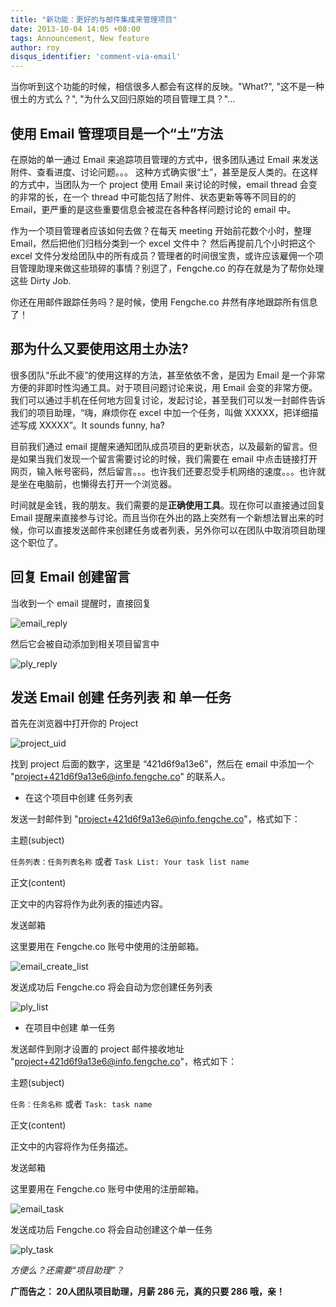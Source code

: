 ```yaml
---
title: "新功能：更好的与邮件集成来管理项目"
date: 2013-10-04 14:05 +08:00
tags: Announcement, New feature
author: roy
disqus_identifier: 'comment-via-email'
---
```


当你听到这个功能的时候，相信很多人都会有这样的反映。"What?", "这不是一种很土的方式么？", "为什么又回归原始的项目管理工具？"...

## 使用 Email 管理项目是一个“土”方法

在原始的单一通过 Email 来追踪项目管理的方式中，很多团队通过 Email 来发送附件、查看进度、讨论问题。。。 这种方式确实很“土”，甚至是反人类的。在这样的方式中，当团队为一个 project 使用 Email 来讨论的时候，email thread 会变的非常的长，在一个 thread 中可能包括了附件、状态更新等等不同目的的 Email，更严重的是这些重要信息会被混在各种各样问题讨论的 email 中。

作为一个项目管理者应该如何去做？在每天 meeting 开始前花数个小时，整理 Email，然后把他们归档分类到一个 excel 文件中？ 然后再提前几个小时把这个 excel 文件分发给团队中的所有成员？管理者的时间很宝贵，或许应该雇佣一个项目管理助理来做这些琐碎的事情？别逗了，Fengche.co 的存在就是为了帮你处理这些 Dirty Job.

你还在用邮件跟踪任务吗？是时候，使用 Fengche.co 井然有序地跟踪所有信息了！

## 那为什么又要使用这用土办法?

很多团队“乐此不疲”的使用这样的方法，甚至依依不舍，是因为 Email 是一个非常方便的非即时性沟通工具。对于项目问题讨论来说，用 Email 会变的非常方便。 我们可以通过手机在任何地方回复讨论，发起讨论，甚至我们可以发一封邮件告诉我们的项目助理，“嗨，麻烦你在 excel 中加一个任务，叫做 XXXXX，把详细描述写成 XXXXX”。It sounds funny, ha?

目前我们通过 email 提醒来通知团队成员项目的更新状态，以及最新的留言。但是如果当我们发现一个留言需要讨论的时候，我们需要在 email 中点击链接打开网页，输入帐号密码，然后留言。。。也许我们还要忍受手机网络的速度。。。也许就是坐在电脑前，也懒得去打开一个浏览器。

时间就是金钱，我的朋友。我们需要的是**正确使用工具**。现在你可以直接通过回复 Email 提醒来直接参与讨论。而且当你在外出的路上突然有一个新想法冒出来的时候，你可以直接发送邮件来创建任务或者列表，另外你可以在团队中取消项目助理这个职位了。

## 回复 Email 创建留言

当收到一个 email 提醒时，直接回复

![email_reply](new-feature-comment-via-email/Email_Reply.png)

然后它会被自动添加到相关项目留言中

![ply_reply](new-feature-comment-via-email/PLY_screenshot.jpg)

## 发送 Email 创建 任务列表 和 单一任务

首先在浏览器中打开你的 Project

![project_uid](new-feature-comment-via-email/project_uid.png)

找到 project 后面的数字，这里是 “421d6f9a13e6”，然后在 email 中添加一个 "project+421d6f9a13e6@info.fengche.co" 的联系人。

* 在这个项目中创建 任务列表

发送一封邮件到 "project+421d6f9a13e6@info.fengche.co"，格式如下：

主题(subject)

`任务列表：任务列表名称` 或者 `Task List: Your task list name`

正文(content)

正文中的内容将作为此列表的描述内容。

发送邮箱

这里要用在 Fengche.co 账号中使用的注册邮箱。

![email_create_list](new-feature-comment-via-email/email_create_iteration.png)

发送成功后 Fengche.co 将会自动为您创建任务列表

![ply_list](new-feature-comment-via-email/Ply_create_iteration.jpg)

* 在项目中创建 单一任务

发送邮件到刚才设置的 project 邮件接收地址 "project+421d6f9a13e6@info.fengche.co"，格式如下：

主题(subject)

`任务：任务名称` 或者 `Task: task name`

正文(content)

正文中的内容将作为任务描述。

发送邮箱

这里要用在 Fengche.co 账号中使用的注册邮箱。

![email_task](new-feature-comment-via-email/email_create_ticket.png)

发送成功后 Fengche.co 将会自动创建这个单一任务

![ply_task](new-feature-comment-via-email/ply_create_ticket.jpg)

*方便么？还需要“项目助理”？*

**广而告之： 20人团队项目助理，月薪 286 元，真的只要 286 哦，亲！**
